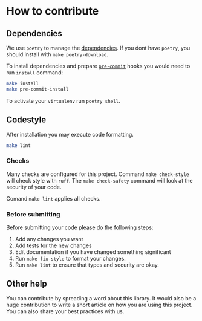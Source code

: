 # How to contribute

## Dependencies

We use `poetry` to manage the [dependencies](https://github.com/python-poetry/poetry).
If you dont have `poetry`, you should install with `make poetry-download`.

To install dependencies and prepare [`pre-commit`](https://pre-commit.com/) hooks you would need to run `install` command:

```bash
make install
make pre-commit-install
```

To activate your `virtualenv` run `poetry shell`.

## Codestyle

After installation you may execute code formatting.

```bash
make lint
```

### Checks

Many checks are configured for this project. Command `make check-style` will check style with `ruff`.
The `make check-safety` command will look at the security of your code.

Comand `make lint` applies all checks.

### Before submitting

Before submitting your code please do the following steps:

1. Add any changes you want
2. Add tests for the new changes
3. Edit documentation if you have changed something significant
4. Run `make fix-style` to format your changes.
5. Run `make lint` to ensure that types and security are okay.

## Other help

You can contribute by spreading a word about this library. It would also be a huge contribution to write a short article on how you are using this project. You can also share your best practices with us.
